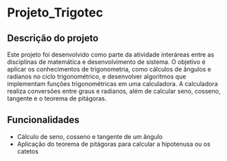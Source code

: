 # Projeto_Trigotec

## Descrição do projeto
 Este projeto foi desenvolvido como parte da atividade interáreas entre as disciplinas de matemática e desenvolvimento de sistema. O objetivo é aplicar os conhecimentos de trigonometria, como cálculos de ângulos e radianos no ciclo trigonométrico, e desenvolver algoritmos que implementam funções trigonométricas em uma calculadora. A calculadora realiza conversões entre graus e radianos, além de calcular seno, cosseno, tangente e o teorema de pitágoras.
 
 ## Funcionalidades
- Cálculo de seno, cosseno e tangente de um ângulo
- Aplicação do teorema de pitágoras para calcular a hipotenusa ou os catetos
